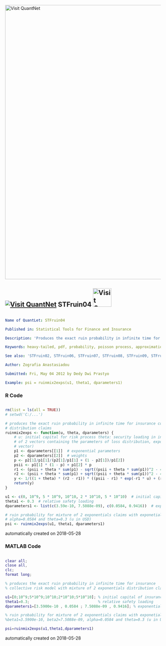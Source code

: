[<img src="https://github.com/QuantLet/Styleguide-and-FAQ/blob/master/pictures/banner.png" width="888" alt="Visit QuantNet">](http://quantlet.de/)

## [<img src="https://github.com/QuantLet/Styleguide-and-FAQ/blob/master/pictures/qloqo.png" alt="Visit QuantNet">](http://quantlet.de/) **STFruin04** [<img src="https://github.com/QuantLet/Styleguide-and-FAQ/blob/master/pictures/QN2.png" width="60" alt="Visit QuantNet 2.0">](http://quantlet.de/)

```yaml

Name of QuantLet: STFruin04

Published in: Statistical Tools for Finance and Insurance

Description: 'Produces the exact ruin probability in infinite time for mixture of 2 exponentials claims. Needs "ruinmix2exps.m" function.'

Keywords: heavy-tailed, pdf, probability, poisson process, approximation, simulation, exponential, empirical

See also: 'STFruin02, STFruin06, STFruin07, STFruin08, STFruin09, STFruin10, STFruin12, STFruin13, STFruin14, STFruin17, ruinmix2exps'

Author: Zografia Anastasiadou

Submitted: Fri, May 04 2012 by Dedy Dwi Prastyo

Example: psi = ruinmix2exps(u1, theta1, dparameters1)
```

### R Code
```r

rm(list = ls(all = TRUE))
# setwd('C:/...')

# produces the exact ruin probability in infinite time for insurance collective risk model with mixture of 2 exponentials
# distribution claims
ruinmix2exps <- function(u, theta, dparameters) {
    # u: initial capital for risk process theta: security loading in insurance collective risk model dparameters: list, composed
    # of 2 vectors containing the parameters of loss distribution, exponential parameters (first vector) and weights (second
    # vector)
    p1 <- dparameters[[1]]  # exponential parameters
    p2 <- dparameters[[2]]  # weights
    p <- p2[1]/p1[1]/(p2[1]/p1[1] + (1 - p2[1])/p1[2])
    psii <- p1[1] * (1 - p) + p1[2] * p
    r1 <- (psii + theta * sum(p1) - sqrt((psii + theta * sum(p1))^2 - 4 * prod(p1) * theta * (1 + theta)))/(2 * (1 + theta))
    r2 <- (psii + theta * sum(p1) + sqrt((psii + theta * sum(p1))^2 - 4 * prod(p1) * theta * (1 + theta)))/(2 * (1 + theta))
    y <- 1/((1 + theta) * (r2 - r1)) * ((psii - r1) * exp(-r1 * u) + (r2 - psii) * exp(-r2 * u))  # ruin probability using the Laplace transform inversion
    return(y)
}

u1 <- c(0, 10^9, 5 * 10^9, 10^10, 2 * 10^10, 5 * 10^10)  # initial capital of insurance company (in USD)
theta1 <- 0.3  # relative safety loading
dparameters1 <- list(c(3.59e-10, 7.5088e-09), c(0.0584, 0.9416))  # exponential parameters (first vector) and weights (second vector)

# ruin probability for mixture of 2 exponentials claims with exponetial parameters \fbeta1=3.5900e-10, beta2=7.5088e-09,
# alpha=0.0584 and theta=0.3 (u in USD)
psi <- ruinmix2exps(u1, theta1, dparameters1) 

```

automatically created on 2018-05-28

### MATLAB Code
```matlab

clear all;
close all,
clc;
format long;

% produces the exact ruin probability in infinite time for insurance
% collective risk model with mixture of 2 exponentials distribution claims

u1=[0;10^9;5*10^9;10^10;2*10^10;5*10^10]; % initial capital of insurance company (in USD)
theta1=0.3;                               % relative safety loading
dparameters1=[3.5900e-10 , 0.0584 ; 7.5088e-09 , 0.9416]; % exponential parameters (first column) and weights (second column)

% ruin probability for mixture of 2 exponentials claims with exponetial parameters 
%beta1=3.5900e-10, beta2=7.5088e-09, alpha=0.0584 and theta=0.3 (u in USD)

psi=ruinmix2exps(u1,theta1,dparameters1)

```

automatically created on 2018-05-28